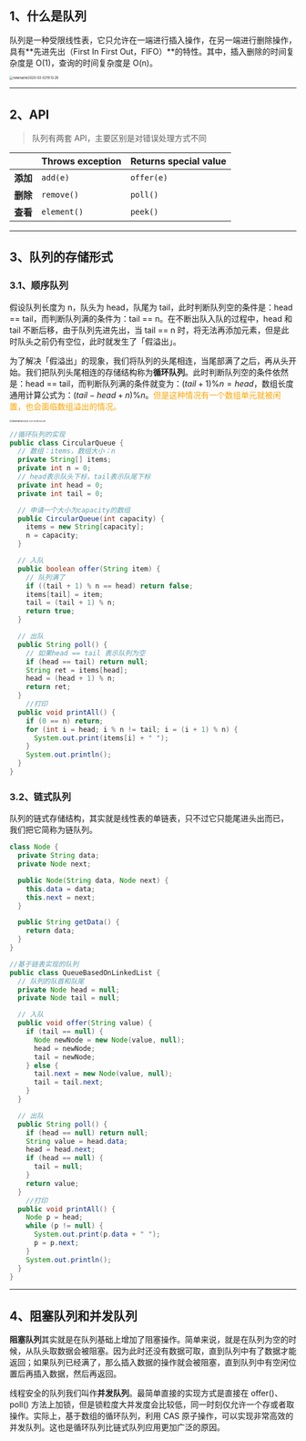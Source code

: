 ## 1、什么是队列

队列是一种受限线性表，它只允许在一端进行插入操作，在另一端进行删除操作，具有**先进先出（First In First Out，FIFO）**的特性。其中，插入删除的时间复杂度是 O(1)，查询的时间复杂度是 O(n)。

<img src="https://tva1.sinaimg.cn/large/00831rSTly1gcfspzb44uj31640cqdj8.jpg" alt="newname2020-03-0219.13.26" style="zoom: 40%;" />

----

## 2、API

> 队列有两套 API，主要区别是对错误处理方式不同

|          | Throws exception | Returns special value |
| -------- | ---------------- | --------------------- |
| **添加** | `add(e)`         | `offer(e)`            |
| **删除** | `remove()`       | `poll()`              |
| **查看** | `element()`      | `peek()`              |

----

## 3、队列的存储形式

### 3.1、顺序队列

假设队列长度为 n，队头为 head，队尾为 tail，此时判断队列空的条件是：head == tail，而判断队列满的条件为：tail == n。在不断出队入队的过程中，head 和 tail 不断后移，由于队列先进先出，当 tail == n 时，将无法再添加元素，但是此时队头之前仍有空位，此时就发生了「假溢出」。

为了解决「假溢出」的现象，我们将队列的头尾相连，当尾部满了之后，再从头开始。我们把队列头尾相连的存储结构称为**循环队列**。此时判断队列空的条件依然是：head == tail，而判断队列满的条件就变为：$(tail+1)\%n=head$，数组长度通用计算公式为：$(tail-head+n)\%n$。<font color=orange>但是这种情况有一个数组单元就被闲置，也会面临数组溢出的情况。</font>

<img src="https://tva1.sinaimg.cn/large/00831rSTly1gcftvpsydbj30km0nggod.jpg" alt="newname2020-03-0219.53.39" style="zoom:29%;" />

```java
//循环队列的实现
public class CircularQueue {
  // 数组：items，数组大小：n
  private String[] items;
  private int n = 0;
  // head表示队头下标，tail表示队尾下标
  private int head = 0;
  private int tail = 0;

  // 申请一个大小为capacity的数组
  public CircularQueue(int capacity) {
    items = new String[capacity];
    n = capacity;
  }

  // 入队
  public boolean offer(String item) {
    // 队列满了
    if ((tail + 1) % n == head) return false;
    items[tail] = item;
    tail = (tail + 1) % n;
    return true;
  }

  // 出队
  public String poll() {
    // 如果head == tail 表示队列为空
    if (head == tail) return null;
    String ret = items[head];
    head = (head + 1) % n;
    return ret;
  }
	//打印
  public void printAll() {
    if (0 == n) return;
    for (int i = head; i % n != tail; i = (i + 1) % n) {
      System.out.print(items[i] + " ");
    }
    System.out.println();
  }
}
```



### 3.2、链式队列

队列的链式存储结构，其实就是线性表的单链表，只不过它只能尾进头出而已， 我们把它简称为链队列。

```java
class Node {
  private String data;
  private Node next;

  public Node(String data, Node next) {
    this.data = data;
    this.next = next;
  }

  public String getData() {
    return data;
  }
}

//基于链表实现的队列
public class QueueBasedOnLinkedList {
  // 队列的队首和队尾
  private Node head = null;
  private Node tail = null;

  // 入队
  public void offer(String value) {
    if (tail == null) {
      Node newNode = new Node(value, null);
      head = newNode;
      tail = newNode;
    } else {
      tail.next = new Node(value, null);
      tail = tail.next;
    }
  }

  // 出队
  public String poll() {
    if (head == null) return null;
    String value = head.data;
    head = head.next;
    if (head == null) {
      tail = null;
    }
    return value;
  }
	//打印
  public void printAll() {
    Node p = head;
    while (p != null) {
      System.out.print(p.data + " ");
      p = p.next;
    }
    System.out.println();
  }
}
```



----

## 4、阻塞队列和并发队列

**阻塞队列**其实就是在队列基础上增加了阻塞操作。简单来说，就是在队列为空的时候，从队头取数据会被阻塞。因为此时还没有数据可取，直到队列中有了数据才能返回；如果队列已经满了，那么插入数据的操作就会被阻塞，直到队列中有空闲位置后再插入数据，然后再返回。

线程安全的队列我们叫作**并发队列**。最简单直接的实现方式是直接在 offer()、poll() 方法上加锁，但是锁粒度大并发度会比较低，同一时刻仅允许一个存或者取操作。实际上，基于数组的循环队列，利用 CAS 原子操作，可以实现非常高效的并发队列。这也是循环队列比链式队列应用更加广泛的原因。